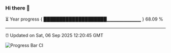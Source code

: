 ### Hi there 👋

⏳ Year progress { ████████████████████▁▁▁▁▁▁▁▁▁▁ } 68.09 %

---

⏰ Updated on Sat, 06 Sep 2025 12:20:45 GMT

![Progress Bar CI](https://github.com/code-lakshay/GitHub-Actions-Demo/workflows/Progress%20Bar%20CI/badge.svg)
